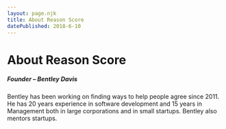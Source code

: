 ```yaml
---
layout: page.njk
title: About Reason Score
datePublished: 2018-6-10
---
```

<div class="content">
    <h1>About Reason Score</h1>
    <div class="card-deck">
        <div class="card">
            <amp-img class="card-img-top" src="/img/bentley.jpg" alt="Founder - Bentley davis" height="1024" width="1024" layout="responsive"></amp-img>
            <div class="card-body">
                <h5 class="card-title">Founder – Bentley Davis</h5>
                <p class="card-text">
                    Bentley has been working on finding ways to help people agree since 2011. He has 20 years experience in software development
                    and 15 years in Management both in large corporations and in small startups. Bentley also mentors
                    startups.
                </p>
            </div>
        </div>
    </div>
</div>
